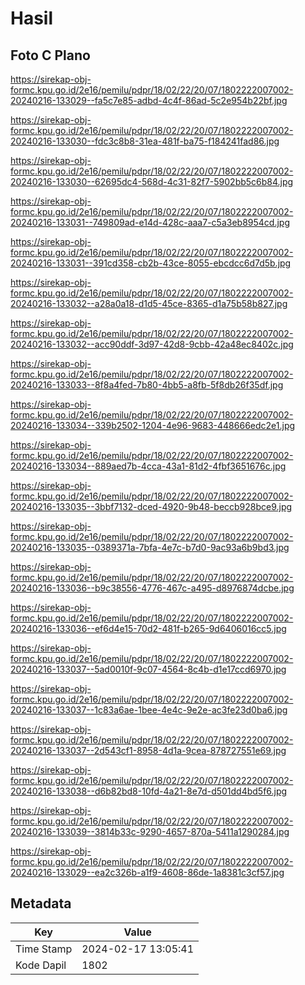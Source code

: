 # Hasil

## Foto C Plano

https://sirekap-obj-formc.kpu.go.id/2e16/pemilu/pdpr/18/02/22/20/07/1802222007002-20240216-133029--fa5c7e85-adbd-4c4f-86ad-5c2e954b22bf.jpg

https://sirekap-obj-formc.kpu.go.id/2e16/pemilu/pdpr/18/02/22/20/07/1802222007002-20240216-133030--fdc3c8b8-31ea-481f-ba75-f184241fad86.jpg

https://sirekap-obj-formc.kpu.go.id/2e16/pemilu/pdpr/18/02/22/20/07/1802222007002-20240216-133030--62695dc4-568d-4c31-82f7-5902bb5c6b84.jpg

https://sirekap-obj-formc.kpu.go.id/2e16/pemilu/pdpr/18/02/22/20/07/1802222007002-20240216-133031--749809ad-e14d-428c-aaa7-c5a3eb8954cd.jpg

https://sirekap-obj-formc.kpu.go.id/2e16/pemilu/pdpr/18/02/22/20/07/1802222007002-20240216-133031--391cd358-cb2b-43ce-8055-ebcdcc6d7d5b.jpg

https://sirekap-obj-formc.kpu.go.id/2e16/pemilu/pdpr/18/02/22/20/07/1802222007002-20240216-133032--a28a0a18-d1d5-45ce-8365-d1a75b58b827.jpg

https://sirekap-obj-formc.kpu.go.id/2e16/pemilu/pdpr/18/02/22/20/07/1802222007002-20240216-133032--acc90ddf-3d97-42d8-9cbb-42a48ec8402c.jpg

https://sirekap-obj-formc.kpu.go.id/2e16/pemilu/pdpr/18/02/22/20/07/1802222007002-20240216-133033--8f8a4fed-7b80-4bb5-a8fb-5f8db26f35df.jpg

https://sirekap-obj-formc.kpu.go.id/2e16/pemilu/pdpr/18/02/22/20/07/1802222007002-20240216-133034--339b2502-1204-4e96-9683-448666edc2e1.jpg

https://sirekap-obj-formc.kpu.go.id/2e16/pemilu/pdpr/18/02/22/20/07/1802222007002-20240216-133034--889aed7b-4cca-43a1-81d2-4fbf3651676c.jpg

https://sirekap-obj-formc.kpu.go.id/2e16/pemilu/pdpr/18/02/22/20/07/1802222007002-20240216-133035--3bbf7132-dced-4920-9b48-beccb928bce9.jpg

https://sirekap-obj-formc.kpu.go.id/2e16/pemilu/pdpr/18/02/22/20/07/1802222007002-20240216-133035--0389371a-7bfa-4e7c-b7d0-9ac93a6b9bd3.jpg

https://sirekap-obj-formc.kpu.go.id/2e16/pemilu/pdpr/18/02/22/20/07/1802222007002-20240216-133036--b9c38556-4776-467c-a495-d8976874dcbe.jpg

https://sirekap-obj-formc.kpu.go.id/2e16/pemilu/pdpr/18/02/22/20/07/1802222007002-20240216-133036--ef6d4e15-70d2-481f-b265-9d6406016cc5.jpg

https://sirekap-obj-formc.kpu.go.id/2e16/pemilu/pdpr/18/02/22/20/07/1802222007002-20240216-133037--5ad0010f-9c07-4564-8c4b-d1e17ccd6970.jpg

https://sirekap-obj-formc.kpu.go.id/2e16/pemilu/pdpr/18/02/22/20/07/1802222007002-20240216-133037--1c83a6ae-1bee-4e4c-9e2e-ac3fe23d0ba6.jpg

https://sirekap-obj-formc.kpu.go.id/2e16/pemilu/pdpr/18/02/22/20/07/1802222007002-20240216-133037--2d543cf1-8958-4d1a-9cea-878727551e69.jpg

https://sirekap-obj-formc.kpu.go.id/2e16/pemilu/pdpr/18/02/22/20/07/1802222007002-20240216-133038--d6b82bd8-10fd-4a21-8e7d-d501dd4bd5f6.jpg

https://sirekap-obj-formc.kpu.go.id/2e16/pemilu/pdpr/18/02/22/20/07/1802222007002-20240216-133039--3814b33c-9290-4657-870a-5411a1290284.jpg

https://sirekap-obj-formc.kpu.go.id/2e16/pemilu/pdpr/18/02/22/20/07/1802222007002-20240216-133029--ea2c326b-a1f9-4608-86de-1a8381c3cf57.jpg


## Metadata

| Key        | Value               |
| ---------- | ------------------- |
| Time Stamp | 2024-02-17 13:05:41 |
| Kode Dapil | 1802                |



